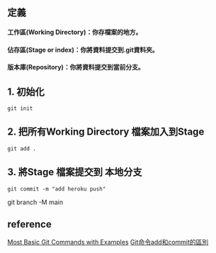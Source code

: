 ## 定義
#### 工作區(Working Directory)：你存檔案的地方。
#### 佔存區(Stage or index)：你將資料提交到.git資料夾。
#### 版本庫(Repository)：你將資料提交到當前分支。
## 1. 初始化
```
git init
```

## 2. 把所有Working Directory 檔案加入到Stage
```
git add .
```

## 3. 將Stage 檔案提交到 本地分支
```
git commit -m "add heroku push"
```


git branch -M main

## reference
[Most Basic Git Commands with Examples](https://rubygarage.org/blog/most-basic-git-commands-with-examples)
[Git命令add和commit的區別](https://ybzbxcc.github.io/2016/07/27/Git%E5%91%BD%E4%BB%A4add%E5%92%8Ccommit%E7%9A%84%E5%8C%BA%E5%88%AB/#:~:text=git%20add%20%E5%92%8C%20git%20commit%20%E7%9A%84%E5%8C%BA%E5%88%AB%E5%B0%B1%E5%9C%A8%E4%BA%8E%EF%BC%9A,%E6%B7%BB%E5%8A%A0%E5%88%B0%E6%9A%82%E5%AD%98%E5%8C%BA%EF%BC%9B&text=%E6%89%80%E4%BB%A5%EF%BC%8Cgit%20commit%E5%B0%B1%E6%98%AF%E5%BE%80,%E5%AD%98%E5%8C%BA%E7%9A%84%E6%89%80%E6%9C%89%E4%BF%AE%E6%94%B9%E3%80%82)
